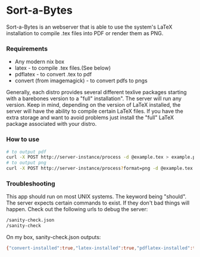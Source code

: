 # Sort-a-Bytes

Sort-a-Bytes is an webserver that is able to use the system's LaTeX installation to compile .tex files into PDF or render them as PNG.

### Requirements
* Any modern nix box
* latex - to compile .tex files.(See below)
* pdflatex - to convert .tex to pdf
* convert (from imagemagick) - to convert pdfs to pngs


Generally, each distro provides several different texlive packages starting with a barebones version to a "full" installation". The server will run any version. Keep in mind, depending on the version of LaTeX installed, the server will have the ability to compile certain LaTeX files. If you have the extra storage and want to avoid problems just install the "full" LaTeX package associated with your distro.

### How to use
```sh
# to output pdf
curl -X POST http://server-instance/process -d @example.tex > example.pdf
# to output png
curl -X POST http://server-instance/process?format=png -d @example.tex > example.png
```

### Troubleshooting
This app should run on most UNIX systems. The keyword being "should". The server expects certain commands to exist. If they don't bad things will happen. Check out the following urls to debug the server:
```sh
/sanity-check.json
/sanity-check
```

On my box, sanity-check.json outputs:
```sh
{"convert-installed":true,"latex-installed":true,"pdflatex-installed":true}
```
